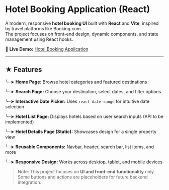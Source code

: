 # Hotel Booking Application (React)

A modern, responsive **hotel booking UI** built with **React** and **Vite**, inspired by travel platforms like Booking.com.  
The project focuses on front-end design, dynamic components, and state management using React hooks.

🔗 **Live Demo:** [Hotel Booking Application](https://hotel-booking-application-eight.vercel.app)

---

## ★ Features

╰┈➤ **Home Page:** Browse hotel categories and featured destinations  

╰┈➤ **Search Page:** Choose your destination, select dates, and filter options  

╰┈➤ **Interactive Date Picker:** Uses `react-date-range` for intuitive date selection 

╰┈➤ **Hotel List Page:** Displays hotels based on user search inputs (API to be implemented)

╰┈➤ **Hotel Details Page (Static):** Showcases design for a single property view  

╰┈➤ **Reusable Components:** Navbar, header, search bar, list items, and more  

╰┈➤ **Responsive Design:** Works across desktop, tablet, and mobile devices  

> Note: This project focuses on **UI and front-end functionality** only.  
> Some buttons and actions are placeholders for future backend integration.
